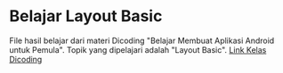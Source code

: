 # Belajar Layout Basic

File hasil belajar dari materi Dicoding "Belajar Membuat Aplikasi Android untuk Pemula". Topik yang dipelajari adalah "Layout Basic". [Link Kelas Dicoding](https://s.id/LgC)
